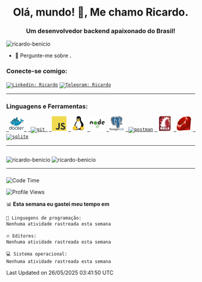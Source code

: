 <h1 align="center">Olá, mundo! 👋, Me chamo Ricardo.</h1>
<h3 align="center">Um desenvolvedor backend apaixonado do Brasil!</h3>

<img src="https://komarev.com/ghpvc/?username=ricardo-benicio&label=Profile%20views&color=0e75b6&style=flat" alt="ricardo-benicio" />

- 💬 Pergunte-me sobre **.**

<h3 align="left">Conecte-se comigo:</h3>

<code>[![Linkedin: Ricardo](https://img.shields.io/badge/LinkedIn-0077B5?style=for-the-badge&logo=linkedin&logoColor=white)](https://www.linkedin.com/in/ricardo-benicio/)</code>
<code>[![Telegram: Ricardo](https://img.shields.io/badge/Telegram-2CA5E0?style=for-the-badge&logo=telegram&logoColor=white)](https://t.me/ricardofelipe)</code>

<hr>

<h3 align="left">Linguagens e Ferramentas:</h3> 
<code><a href="https://www.docker.com/" target="_blank" rel="noreferrer"> <img src="https://raw.githubusercontent.com/devicons/devicon/master/icons/docker/docker-original-wordmark.svg" alt="docker" width="40" height="40"/> </a></code> 
<code><a href="https://git-scm.com/" target="_blank" rel="noreferrer"> <img src="https://www.vectorlogo.zone/logos/git-scm/git-scm-icon.svg" alt="git" width="40" height="40"/> </a></code>
<code><a href="https://developer.mozilla.org/en-US/docs/Web/JavaScript" target="_blank" rel="noreferrer"> <img src="https://raw.githubusercontent.com/devicons/devicon/master/icons/javascript/javascript-original.svg" alt="javascript" width="40" height="40"/></a></code> 
<code><a href="https://www.linux.org/" target="_blank" rel="noreferrer"> <img src="https://raw.githubusercontent.com/devicons/devicon/master/icons/linux/linux-original.svg" alt="linux" width="40" height="40"/></a></code> 
<code><a href="https://nodejs.org" target="_blank" rel="noreferrer"> <img src="https://raw.githubusercontent.com/devicons/devicon/master/icons/nodejs/nodejs-original-wordmark.svg" alt="nodejs" width="40" height="40"/></a></code>
<code><a href="https://www.postgresql.org" target="_blank" rel="noreferrer"> <img src="https://raw.githubusercontent.com/devicons/devicon/master/icons/postgresql/postgresql-original-wordmark.svg" alt="postgresql" width="40" height="40"/></a></code> 
<code><a href="https://postman.com" target="_blank" rel="noreferrer"> <img src="https://www.vectorlogo.zone/logos/getpostman/getpostman-icon.svg" alt="postman" width="40" height="40"/></a></code> 
<code><a href="https://rubyonrails.org" target="_blank" rel="noreferrer"> <img src="https://raw.githubusercontent.com/devicons/devicon/master/icons/rails/rails-original-wordmark.svg" alt="rails" width="40" height="40"/></a></code>
<code><a href="https://www.ruby-lang.org/en/" target="_blank" rel="noreferrer"> <img src="https://raw.githubusercontent.com/devicons/devicon/master/icons/ruby/ruby-original.svg" alt="ruby" width="40" height="40"/></a></code>
<code><a href="https://www.sqlite.org/" target="_blank" rel="noreferrer"> <img src="https://www.vectorlogo.zone/logos/sqlite/sqlite-icon.svg" alt="sqlite" width="40" height="40"/></a></code>

<hr>

##
<div>
<img width="50%" height="195px" src="https://github-readme-stats.vercel.app/api?username=ricardo-benicio&show_icons=true&locale=pt-BR&layout=Dracula" alt="ricardo-benicio" />
<img width="38%" height="195px" src="https://github-readme-stats.vercel.app/api/top-langs?username=ricardo-benicio&show_icons=true&locale=pt-BR&layout=compact" alt="ricardo-benicio" />
</div>

<hr>

###
<!--START_SECTION:waka-->
![Code Time](http://img.shields.io/badge/Code%20Time-486%20hrs%2034%20mins-blue)

![Profile Views](http://img.shields.io/badge/Visualizac%C3%B5es%20do%20perfil-0-blue)

📊 **Esta semana eu gastei meu tempo em** 

```text
💬 Linguagens de programação: 
Nenhuma atividade rastreada esta semana

🔥 Editores: 
Nenhuma atividade rastreada esta semana

💻 Sistema operacional: 
Nenhuma atividade rastreada esta semana
```


 Last Updated on 26/05/2025 03:41:50 UTC
<!--END_SECTION:waka-->
